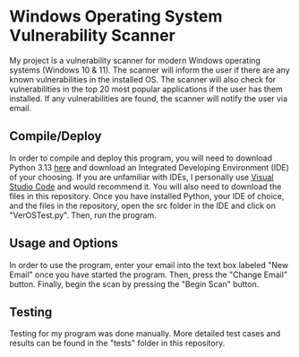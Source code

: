 # Windows Operating System Vulnerability Scanner

My project is a vulnerability scanner for modern Windows operating systems (Windows 10 & 11). The scanner will inform the user if there are any known vulnerabilities in the installed OS. The scanner will also check for vulnerabilities in the top 20 most popular applications if the user has them installed. If any vulnerabilities are found, the scanner will notify the user via email. 

## Compile/Deploy

In order to compile and deploy this program, you will need to download Python 3.13 [here](https://www.python.org/downloads/) and download an Integrated Developing Environment (IDE) of your choosing. If you are unfamiliar with IDEs, I personally use [Visual Studio Code](https://code.visualstudio.com/) and would recommend it. You will also need to download the files in this repository. Once you have installed Python, your IDE of choice, and the files in the repository, open the src folder in the IDE and click on "VerOSTest.py". Then, run the program. 

## Usage and Options

In order to use the program, enter your email into the text box labeled "New Email" once you have started the program. Then, press the "Change Email" button. Finally, begin the scan by pressing the "Begin Scan" button.

## Testing

Testing for my program was done manually. More detailed test cases and results can be found in the "tests" folder in this repository.
